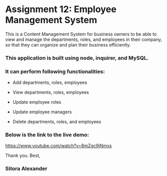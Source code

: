 # Assignment 12: Employee Management System

This is a Content Management System for business owners to be able to view and manage the departments, roles, and employees in their company, so that they can organize and plan their business efficiently. 

### This application is built using node, inquirer, and MySQL. 
### It can perform following functionalities: 

* Add departments, roles, employees

* View departments, roles, employees

* Update employee roles

* Update employee managers

* Delete departments, roles, and employees

### Below is the link to the live demo:
https://www.youtube.com/watch?v=8mZgc9jNmxs

Thank you.
Best,
### Sitora Alexander
